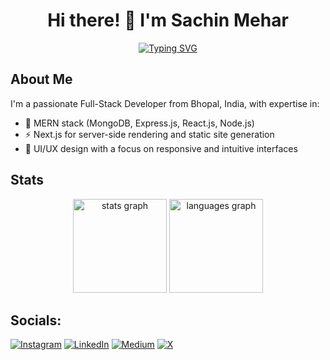 <h1 align="center">Hi there! 👋 I'm Sachin Mehar</h1>
<p align="center">
  <a href="https://git.io/typing-svg"><img src="https://readme-typing-svg.herokuapp.com?font=Fira+Code&size=22&pause=1000&color=F75C7E&center=true&vCenter=true&width=435&lines=Full-Stack+Developer;MERN+Stack+Enthusiast;UI%2FUX+Designer;Open+Source+Contributor" alt="Typing SVG" /></a>
</p><p align="center">
  
## About Me

I'm a passionate Full-Stack Developer from Bhopal, India, with expertise in:
- 🚀 MERN stack (MongoDB, Express.js, React.js, Node.js)
- ⚡ Next.js for server-side rendering and static site generation
- 🎨 UI/UX design with a focus on responsive and intuitive interfaces

## Stats
  <div align="center">
  <img src="https://github-readme-stats.vercel.app/api?username=Sachinmehar21&hide_title=false&hide_rank=false&show_icons=true&include_all_commits=true&count_private=true&disable_animations=false&theme=dracula&locale=en&hide_border=false&order=1" height="150" alt="stats graph"  />
  <img src="https://github-readme-stats.vercel.app/api/top-langs?username=Sachinmehar21&locale=en&hide_title=false&layout=compact&card_width=320&langs_count=5&theme=dracula&hide_border=false&order=2" height="150" alt="languages graph"  />
</div>

## Socials:
[![Instagram](https://img.shields.io/badge/Instagram-%23E4405F.svg?logo=Instagram&logoColor=white)](https://instagram.com/sachinmeharr) [![LinkedIn](https://img.shields.io/badge/LinkedIn-%230077B5.svg?logo=linkedin&logoColor=white)](https://linkedin.com/in/sachinmehar) [![Medium](https://img.shields.io/badge/Medium-12100E?logo=medium&logoColor=white)](https://medium.com/@Sachinmehar21) [![X](https://img.shields.io/badge/X-black.svg?logo=X&logoColor=white)](https://x.com/sachinmehar21) 

